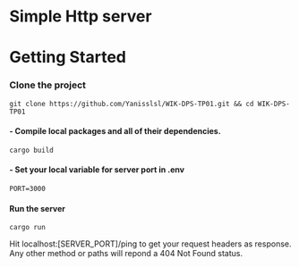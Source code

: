 # Simple Http server

# Getting Started

### Clone the project 

``` 
git clone https://github.com/Yanisslsl/WIK-DPS-TP01.git && cd WIK-DPS-TP01
```

#### - Compile local packages and all of their dependencies.
```
cargo build
```
#### - Set your local variable for server port in .env
```
PORT=3000
```
#### Run the server
``` 
cargo run
```

Hit localhost:[SERVER_PORT]/ping to get your request headers as response.
Any other method or paths will repond a 404 Not Found status.
